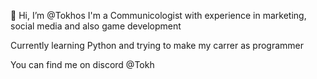 👋 Hi, I’m @Tokhos
I'm a Communicologist with experience in marketing, social media and also game development

Currently learning Python and trying to make my carrer as programmer

You can find me on discord @Tokh

